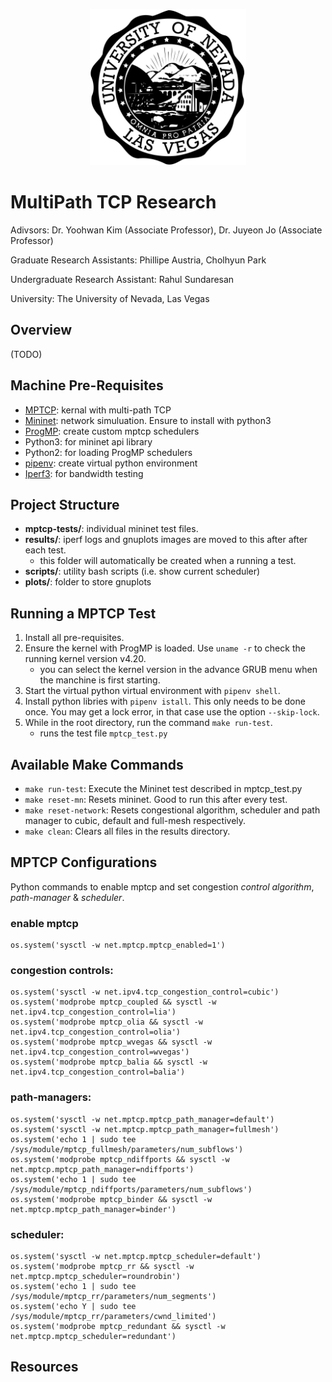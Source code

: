 <p align="center">
  <img src="./assets/imgs/unlv-emblem.png" width="250" />
</p>

# MultiPath TCP Research

Adivsors: Dr. Yoohwan Kim (Associate Professor), Dr. Juyeon Jo (Associate Professor)

Graduate Research Assistants: Phillipe Austria, Cholhyun Park

Undergraduate Research Assistant: Rahul Sundaresan

University: The University of Nevada, Las Vegas

## Overview

(TODO)

## Machine Pre-Requisites
* [MPTCP](https://multipath-tcp.org): kernal with multi-path TCP
* [Mininet](http://mininet.org): network simuluation. Ensure to install with python3
* [ProgMP](https://progmp.net): create custom mptcp schedulers
* Python3: for mininet api library
* Python2: for loading ProgMP schedulers
* [pipenv](https://pypi.org/project/pipenv): create virtual python environment
* [Iperf3](https://iperf.fr): for bandwidth testing

## Project Structure

* **mptcp-tests/**: individual mininet test files.
* **results/**: iperf logs and gnuplots images are moved to this after after each test.
    - this folder will automatically be created when a running a test.
* **scripts/**: utility bash scripts (i.e. show current scheduler)
* **plots/**: folder to store gnuplots

## Running a MPTCP Test

1. Install all pre-requisites.
2. Ensure the kernel with ProgMP is loaded. Use `uname -r` to check the running kernel version v4.20.
    - you can select the kernel version in the advance GRUB menu when the manchine is first starting.
4. Start the virtual python virtual environment with `pipenv shell`.
5. Install python libries with `pipenv istall`. This only needs to be done once. You may get a lock error, in that case use the option `--skip-lock`.
6. While in the root directory, run the command `make run-test`.
    - runs the test file `mptcp_test.py`

## Available Make Commands

* `make run-test`: Execute the Mininet test described in mptcp_test.py
* `make reset-mn`: Resets mininet. Good to run this after every test.
* `make reset-network`: Resets congestional algorithm, scheduler and path manager to cubic, default and full-mesh respectively.
* `make clean`: Clears all files in the results directory.

## MPTCP Configurations

Python commands to enable mptcp and set congestion *control algorithm*, *path-manager* & *scheduler*.

### enable mptcp
```
os.system('sysctl -w net.mptcp.mptcp_enabled=1')
```

### congestion controls:
```
os.system('sysctl -w net.ipv4.tcp_congestion_control=cubic')
os.system('modprobe mptcp_coupled && sysctl -w net.ipv4.tcp_congestion_control=lia')
os.system('modprobe mptcp_olia && sysctl -w net.ipv4.tcp_congestion_control=olia')
os.system('modprobe mptcp_wvegas && sysctl -w net.ipv4.tcp_congestion_control=wvegas')
os.system('modprobe mptcp_balia && sysctl -w net.ipv4.tcp_congestion_control=balia')
```

### path-managers:
```
os.system('sysctl -w net.mptcp.mptcp_path_manager=default')
os.system('sysctl -w net.mptcp.mptcp_path_manager=fullmesh')
os.system('echo 1 | sudo tee /sys/module/mptcp_fullmesh/parameters/num_subflows')
os.system('modprobe mptcp_ndiffports && sysctl -w net.mptcp.mptcp_path_manager=ndiffports')
os.system('echo 1 | sudo tee /sys/module/mptcp_ndiffports/parameters/num_subflows')
os.system('modprobe mptcp_binder && sysctl -w net.mptcp.mptcp_path_manager=binder')
```

### scheduler:
```
os.system('sysctl -w net.mptcp.mptcp_scheduler=default')
os.system('modprobe mptcp_rr && sysctl -w net.mptcp.mptcp_scheduler=roundrobin')
os.system('echo 1 | sudo tee /sys/module/mptcp_rr/parameters/num_segments')
os.system('echo Y | sudo tee /sys/module/mptcp_rr/parameters/cwnd_limited')
os.system('modprobe mptcp_redundant && sysctl -w net.mptcp.mptcp_scheduler=redundant')
```

## Resources
